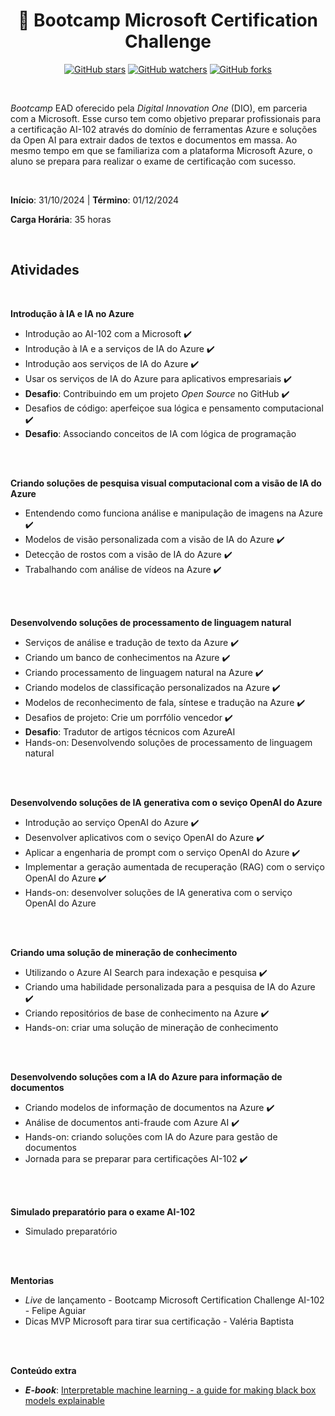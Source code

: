 <h1 align="center"> 📝  Bootcamp Microsoft Certification Challenge </h1>

<div align="center">

[![GitHub stars](https://img.shields.io/github/stars/biachristie/dio-bootcamp-microsoft-ai900.svg?style=social&label=Star&maxAge=2592000)](https://github.com/biachristie/dio-bootcamp-microsoft-ai900/stargazers)
[![GitHub watchers](https://img.shields.io/github/watchers/biachristie/dio-bootcamp-microsoft-ai900.svg?style=social&label=Watch&maxAge=2592000)](https://github.com/biachristie/dio-bootcamp-microsoft-ai900/watchers)
[![GitHub forks](https://img.shields.io/github/forks/biachristie/dio-bootcamp-microsoft-ai900.svg?style=social&label=Fork&maxAge=2592000)](https://github.com/biachristie/dio-bootcamp-microsoft-ai900/network/members)

</div>
<br>


*Bootcamp* EAD oferecido pela *Digital Innovation One* (DIO), em parceria com a Microsoft. Esse curso tem como objetivo preparar profissionais para a certificação AI-102 através do domínio de ferramentas Azure e soluções da Open AI para extrair dados de textos e documentos em massa. Ao mesmo tempo em que se familiariza com a plataforma Microsoft Azure, o aluno se prepara para realizar o exame de certificação com sucesso.


<br>

**Início**: 31/10/2024 | **Término**: 01/12/2024

**Carga Horária**: 35 horas

<br>

## Atividades
<br>

**Introdução à IA e IA no Azure**

* Introdução ao AI-102 com a Microsoft ✔️
* Introdução à IA e a serviços de IA do Azure ✔️
* Introdução aos serviços de IA do Azure ✔️
* Usar os serviços de IA do Azure para aplicativos empresariais ✔️
* **Desafio**: Contribuindo em um projeto *Open Source* no GitHub ✔️
* Desafios de código: aperfeiçoe sua lógica e pensamento computacional ✔️
* **Desafio**: Associando conceitos de IA com lógica de programação

<br>
<br>

**Criando soluções de pesquisa visual computacional com a visão de IA do Azure**
* Entendendo como funciona análise e manipulação de imagens na Azure ✔️ 
* Modelos de visão personalizada com a visão de IA do Azure ✔️ 
* Detecção de rostos com a visão de IA do Azure ✔️ 
* Trabalhando com análise de vídeos na Azure ✔️ 


<br>
<br>

**Desenvolvendo soluções de processamento de linguagem natural**
* Serviços de análise e tradução de texto da Azure ✔️
* Criando um banco de conhecimentos na Azure ✔️
* Criando processamento de linguagem natural na Azure ✔️
* Criando modelos de classificação personalizados na Azure ✔️
* Modelos de reconhecimento de fala, síntese e tradução na Azure ✔️
* Desafios de projeto: Crie um porrfólio vencedor ✔️
* **Desafio**: Tradutor de artigos técnicos com AzureAI
* Hands-on: Desenvolvendo soluções de processamento de linguagem natural


<br>
<br>

**Desenvolvendo soluções de IA generativa com o seviço OpenAI do Azure**
* Introdução ao serviço OpenAI do Azure ✔️
* Desenvolver aplicativos com o seviço OpenAI do Azure ✔️
* Aplicar a engenharia de prompt com o serviço OpenAI do Azure ✔️
* Implementar a geração aumentada de recuperação (RAG) com o serviço OpenAI do Azure ✔️
* Hands-on: desenvolver soluções de IA generativa com o serviço OpenAI do Azure


<br>
<br>

**Criando uma solução de mineração de conhecimento**
* Utilizando o Azure AI Search para indexação e pesquisa ✔️
* Criando uma habilidade personalizada para a pesquisa de IA do Azure ✔️
* Criando repositórios de base de conhecimento na Azure ✔️
* Hands-on: criar uma solução de mineração de conhecimento

<br>
<br>

**Desenvolvendo soluções com a IA do Azure para informação de documentos**
* Criando modelos de informação de documentos na Azure ✔️
* Análise de documentos anti-fraude com Azure AI ✔️
* Hands-on: criando soluções com IA do Azure para gestão de documentos
* Jornada para se preparar para certificações AI-102 ✔️

<br>
<br>

**Simulado preparatório para o exame AI-102**
* Simulado preparatório

<br>
<br>

**Mentorias**
* *Live* de lançamento - Bootcamp Microsoft Certification Challenge AI-102 - Felipe Aguiar
* Dicas MVP Microsoft para tirar sua certificação - Valéria Baptista

<br>
<br>

**Conteúdo extra**
* ***E-book***: [Interpretable machine learning - a guide for making black box models explainable](https://christophm.github.io/interpretable-ml-book/index.html)